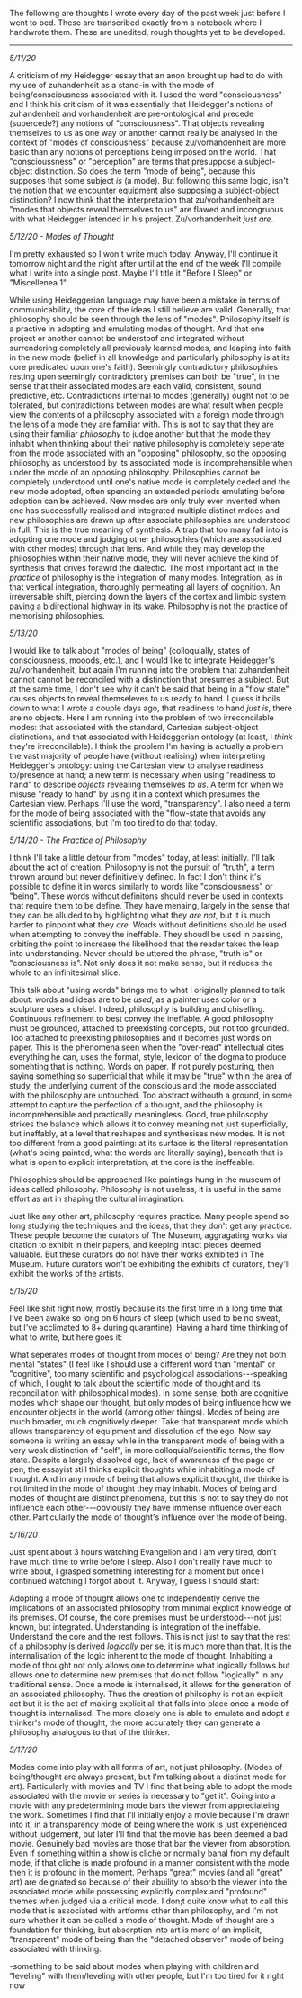 The following are thoughts I wrote every day of the past week just before I went to bed.  These are transcribed exactly from a notebook where I handwrote them.  These are unedited, rough thoughts yet to be developed. 

----

*5/11/20*

A criticism of my Heidegger essay that an anon brought up had to do with my use of zuhandenheit as a stand-in with the mode of being/consciousness associated with it.  I used the word "consciousness" and I think his criticism of it was essentially that Heidegger's notions of zuhandenheit and vorhandenheit are pre-ontological and precede (supercede?) any notions of "consciousness".  That objects revealing themselves to us as one way or another cannot really be analysed in the context of "modes of consciousness" because zu/vorhandenheit are more basic than any notions of perceptions being imposed on the world.  That "conscioussness" or "perception" are terms that presuppose a subject-object distinction.  So does the term "mode of being", because this supposes that some subject *is* (a mode).  But following this same logic, isn't the notion that *we* encounter equipment also supposing a subject-object distinction?  I now think that the interpretation that zu/vorhandenheit are "modes that objects reveal themselves to us" are flawed and incongruous with what Heidegger intended in his project.  Zu/vorhandenheit *just are*.


*5/12/20 - Modes of Thought*

I'm pretty exhausted so I won't write much today.  Anyway, I'll continue it tomorrow night and the night after until at the end of the week I'll compile what I write into a single post.  Maybe I'll title it "Before I Sleep" or "Miscellenea 1".

While using Heideggerian language may have been a mistake in terms of communicability, the core of the ideas I still believe are valid.  Generally, that philosophy should be seen through the lens of "modes".  Philosophy itself is a practive in adopting and emulating modes of thought.  And that one project or another cannot be understoof and integrated without surrendering completely all previously learned modes, and leaping into faith in the new mode (belief in all knowledge and particularly philosophy is at its core predicated upon one's faith).  Seemingly contradictory philosophies resting upon seemingly contradictory premises can both be "true", in the sense that their associated modes are each valid, consistent, sound, predictive, etc.  Contradictions internal to modes (generally) ought not to be tolerated, but contradictions between modes are what result when people view the contents of a philosophy associated with a foreign mode through the lens of a mode they are familiar with.  This is not to say that they are using their familiar *philosophy* to judge another but that the mode they inhabit when thinking about their native philosophy is completely seperate from the mode associated with an "opposing" philosophy, so the opposing philosophy as understood by its associated mode is incomprehensible when under the mode of an opposing philosophy.  Philosophies cannot be completely understood until one's native mode is completely ceded and the new mode adopted, often spending an extended periods emulating before adoption can be achieved.  New modes are only truly ever invented when one has successfully realised and integrated multiple distinct mdoes and new philosophies are drawn up after associate philosophies are understood in full.  This is the true meaning of synthesis.  A trap that too many fall into is adopting one mode and judging other philosophies (which are associated with other modes) through that lens.  And while they may develop the philosophies within their native mode, they will never achieve the kind of synthesis that drives forawrd the dialectic.  The most important act in the *practice* of philosophy is the integration of many modes.  Integration, as in that vertical integration, thoroughly permeating all layers of cognition.  An irreversable shift, piercing down the layers of the cortex and limbic system paving a bidirectional highway in its wake.  Philosophy is not the practice of memorising philosophies.


*5/13/20*

I would like to talk about "modes of being" (colloquially, states of consciousness, mooods, etc.), and I would like to integrate Heidegger's zu/vorhandenheit, but again I'm running into the problem that zuhandenheit cannot cannot be reconciled with a distinction that presumes a subject.  But at the same time, I don't see why it can't be said that being in a "flow state" causes objects to reveal themseleves to us ready to hand.  I guess it boils down to what I wrote a couple days ago, that readiness to hand *just is*, there are no objects.  Here I am running into the problem of two irreconcilable modes: that associated with the standard, Cartesian subject-object distinctions, and that associated with Heideggerian ontology (at least, I *think* they're irreconcilable).  I think the problem I'm having is actually a problem the vast majority of people have (without realising) when interpreting Heidegger's ontology: using the Cartesian view to analyse readiness to/presence at hand; a new term is necessary when using "readiness to hand" to describe *objects* revealing themselves *to us*.  A term for when we misuse "ready to hand" by using it in a context which presumes the Cartesian view.  Perhaps I'll use the word, "transparency".  I also need a term for the mode of being associated with the "flow-state that avoids any scientific associations, but I'm too tired to do that today.


*5/14/20 - The Practice of Philosophy*

I think I'll take a little detour from "modes" today, at least initially.  I'll talk about the act of creation.  Philosophy is not the pursuit of "truth", a term thrown around but never definitively defined.  In fact I don't think it's possible to define it in words similarly to words like "consciousness" or "being".  These words without definitons should never be used in contexts that require them to be define.  They have menaing, largely in the sense that they can be alluded to by highlighting what they *are not*, but it is much harder to pinpoint what they *are*.  Words without definitions should be used when attempting to convey the ineffable.  They shoudl be used in passing, orbiting the point to increase the likelihood that the reader takes the leap into understanding.  Never should be uttered the phrase, "truth is" or "consciousness is".  Not only does it not make sense, but it reduces the whole to an infinitesimal slice.

This talk about "using words" brings me to what I originally planned to talk about: words and ideas are to be *used*, as a painter uses color or a sculpture uses a chisel.  Indeed, philosophy is building and chiselling.  Continuous refinement to best convey the ineffable.  A good philosophy must be grounded, attached to preexisting concepts, but not too grounded.  Too attached to preexisting philosophies and it becomes just words on paper.  This is the phenomena seen when the "over-read" intellectual cites everything he can, uses the format, style, lexicon of the dogma to produce somehting that is nothing.  Words on paper.  If not purely posturing, then saying something so superficial that while it may be "true" within the area of study, the underlying current of the conscious and the mode associated with the philosophy are untouched.  Too abstract withouth a ground, in some attempt to capture the perfection of a thought, and the philosophy is incomprehensible and practically meaningless.  Good, true philosophy strikes the balance which allows it to convey meaning not just superficially, but ineffably, at a level that reshapes and synthesises new modes.  It is not too different from a good painting: at its surface is the literal representation (what's being painted, what the words are literally saying), beneath that is what is open to explicit interpretation, at the core is the ineffeable.

Philosophies should be approached like paintings hung in the museum of ideas called philosophy.  Philosophy is not useless, it is useful in the same effort as art in shaping the cultural imagination.

Just like any other art, philosophy requires practice.  Many people spend so long studying the techniques and the ideas, that they don't get any practice.  These people become the curators of The Museum, aggragating works via citation to exhibit in their papers, and keeping intact pieces deemed valuable.  But these curators do not have their works exhibited in The Museum.  Future curators won't be exhibiting the exhibits of curators, they'll exhibit the works of the artists.


*5/15/20*

Feel like shit right now, mostly because its the first time in a long time that I've been awake so long on 6 hours of sleep (which used to be no sweat, but I've acclimated to 8+ during quarantine).  Having a hard time thinking of what to write, but here goes it:

What seperates modes of thought from modes of being?  Are they not both mental "states" (I feel like I should use a different word than "mental" or "cognitive", too many scientific and psychological associations---speaking of which, I ought to talk about the scientific mode of thought and its reconciliation with philosophical modes).  In some sense, both are cognitive modes which shape our thought, but only modes of being influence how we encounter objects in the world (among other things).  Modes of being are much broader, much cognitively deeper.  Take that transparent mode which allows transparency of equipment and dissolution of the ego.  Now say someone is writing an essay while in the transparent mode of being with a very weak distinction of "self", in more colloquial/scientific terms, the flow state.  Despite a largely dissolved ego, lack of awareness of the page or pen, the essayist still thinks explicit thoughts while inhabiting a mode of thought.  And in any mode of being that allows explicit thought, the thinke is not limited in the mode of thought they may inhabit.  Modes of being and modes of thought are distinct phenomena, but this is not to say they do not influence each other---obviously they have immense influence over each other.  Particularly the mode of thought's influence over the mode of being.


*5/16/20*

Just spent about 3 hours watching Evangelion and I am very tired, don't have much time to write before I sleep.  Also I don't really have much to write about, I grasped something interesting for a moment but once I continued watching I forgot about it.  Anyway, I guess I should start:

Adopting a mode of thought allows one to independently derive the implications of an associated philosophy from minimal explicit knowledge of its premises.  Of course, the core premises must be understood---not just known, but integrated.  Understanding is integration of the ineffable.  Understand the core and the rest follows.  This is not just to say that the rest of a philosophy is derived *logically* per se, it is much more than that.  It is the internalisation of the logic inherent to the mode of thought.  Inhabiting a mode of thought not only allows one to determine what logically follows but allows one to determine new premises that do not follow "logically" in any traditional sense.  Once a mode is internalised, it allows for the generation of an associated philosophy.  Thus the creation of philsophy is not an explicit act but it is the act of making explicit all that falls into place once a mode of thought is internalised.  The more closely one is able to emulate and adopt a thinker's mode of thought, the more accurately they can generate a philosophy analogous to that of the thinker.


*5/17/20*

Modes come into play with all forms of art, not just philosophy.  (Modes of being/thought are always present, but I'm talking about a distinct mode for art).  Particularly with movies and TV I find that being able to adopt the mode associated with the movie or series is necessary to "get it".  Going into a movie with any predetermining mode bars the viewer from appreciateing the work.  Sometimes I find that I'll initially enjoy a movie because I'm drawn into it, in a transparency mode of being where the work is just experienced without judgement, but later I'll find that the movie has been deemed a bad movie.  Genuinely bad movies are those that bar the viewer from absorption.  Even if something within a show is cliche or normally banal from my default mode, if that cliche is made profound in a manner consistent with the mode then it is profound in the moment.  Perhaps "great" movies (and all "great" art) are deignated so because of their abuility to absorb the viewer into the associated mode while possessing explicitly complex and "profound" themes when judged via a critical mode.  I don;t quite know what to call this mode that is associated with artforms other than philosophy, and I'm not sure whether it can be called a mode of thought.  Mode of thought are a foundation for thinking, but absorption into art is more of an implicit, "transparent" mode of being than the "detached observer" mode of being associated with thinking.

-something to be said about modes when playing with children and "leveling" with them/leveling with other people, but I'm too tired for it right now
